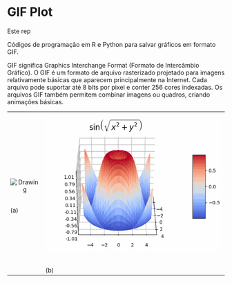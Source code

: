 # GIF Plot

Este rep

Códigos de programação em R e Python para salvar gráficos em formato GIF.

GIF significa Graphics Interchange Format (Formato de Intercâmbio Gráfico). O GIF é um formato de arquivo rasterizado projetado para imagens relativamente básicas que aparecem principalmente na Internet. Cada arquivo pode suportar até 8 bits por pixel e conter 256 cores indexadas. Os arquivos GIF também permitem combinar imagens ou quadros, criando animações básicas.




<table width="100%">
<tr>
<td><p align="center"><img src="/Files/Surface_R.gif" alt="Drawing"/></p></br>(a)</td>
<td><p align="center"><img src="/Files/Surface_Python.gif" alt="Drawing"/></p></br>(b)</td>
</tr>
</table>


